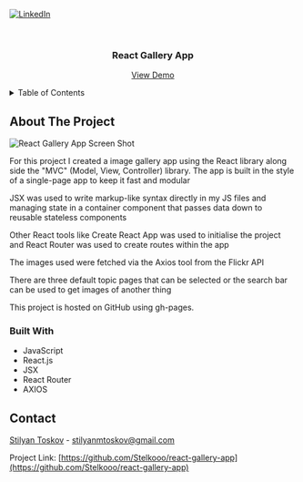 <a name="readme-top"></a>

[![LinkedIn][linkedin-shield]][linkedin-url]

<br />

<h3 align="center">React Gallery App</h3>

  <p align="center">
    <a href="https://stelkooo.github.io/react-gallery-app/">View Demo</a>
</div>

<!-- TABLE OF CONTENTS -->
<details>
  <summary>Table of Contents</summary>
  <ol>
    <li>
      <a href="#about-the-project">About The Project</a>
      <ul>
        <li><a href="#built-with">Built With</a></li>
      </ul>
    </li>
    <li><a href="#contact">Contact</a></li>
</details>

<!-- ABOUT THE PROJECT -->

## About The Project

![React Gallery App Screen Shot](https://github.com/Stelkooo/react-gallery-app/blob/main/public/reactGalleryAppScreenshot.png)

For this project I created a image gallery app using the React library along side the "MVC" (Model, View, Controller) library. The app is built in the style of a single-page app to keep it fast and modular

JSX was used to write markup-like syntax directly in my JS files and managing state in a container component that passes data down to reusable stateless components

Other React tools like Create React App was used to initialise the project and React Router was used to create routes within the app

The images used were fetched via the Axios tool from the Flickr API

There are three default topic pages that can be selected or the search bar can be used to get images of another thing

This project is hosted on GitHub using gh-pages.

### Built With

- JavaScript
- React.js
- JSX
- React Router
- AXIOS

## Contact

[Stilyan Toskov](https://linkedin.com/in/stilyan-toskov) - stilyanmtoskov@gmail.com

Project Link: [https://github.com/Stelkooo/react-gallery-app](https://github.com/Stelkooo/react-gallery-app)

[linkedin-shield]: https://img.shields.io/badge/-LinkedIn-black.svg?style=for-the-badge&logo=linkedin&colorB=555
[linkedin-url]: https://linkedin.com/in/stilyan-toskov
